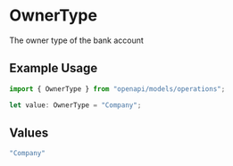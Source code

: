 # OwnerType

The owner type of the bank account

## Example Usage

```typescript
import { OwnerType } from "openapi/models/operations";

let value: OwnerType = "Company";
```

## Values

```typescript
"Company"
```